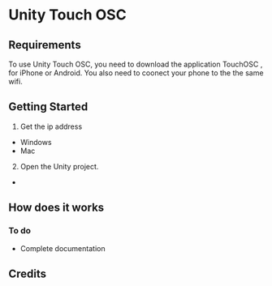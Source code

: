 Unity Touch OSC
=================



Requirements
----------

To use Unity Touch OSC, you need to download the application TouchOSC , for iPhone or Android.
You also need to  coonect your phone to the the same wifi.


Getting Started
-------------

1. Get the ip address
* Windows
* Mac

2. Open the Unity project.
* 


How does it works
------------------


### To do

* Complete documentation

Credits
-------
